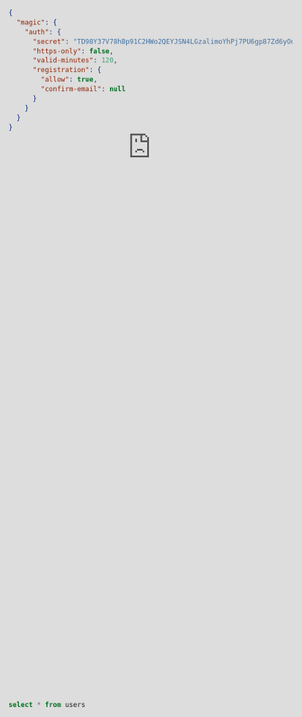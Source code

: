```yaml
---
title: Authentication and authorisation in Magic and Hyperlambda
description: This tutorial helps you understand how the authentication and authorisation mechanisms in Magic and Hyperlambda works. It also shows you how to create and administrate your users, and touches upon JWT a little bit.
og_image: "https://raw.githubusercontent.com/polterguy/polterguy.github.io/master/images/og-auth.jpg"
---
```


# Authentication and authorisation in Magic and Hyperlambda

This tutorial covers the following parts of Magic and Hyperlambda.

* Some JWT internals
* How authentication and authorisation works in Magic
* How to administrate users and roles using your Magic dashboard

Magic was created to solve all the repetitive problems we experienced in our day jobs. One of these problems
happens to be authentication and authorisation, which is a problem you have to solve every time
you create a new application. At this point some might argue that OAuth2 solves these problems, and while
technically that is true, OAuth2 is also extremely complex and over engineered, and very easy to
get wrong. With Magic authentication and authorisation simply works out of the box, without you having
to configure anything at all, making it almost impossible to have something going wrong. Watch the following
video for a walkthrough of how these parts works in Magic.

<div class="video">
<iframe width="560" height="315" style="position:absolute; top:0; left:0; width:100%; height:100%;" src="https://www.youtube.com/embed/xD9NEWbgfYY" frameborder="0" allow="accelerometer; autoplay; encrypted-media; gyroscope; picture-in-picture" allowfullscreen></iframe>
</div>

## User administration

As you can see in the above video, Magic contains a million parts helping you out with your authentication and
authorisation requirements, such as the ability to lock users, implement double optin registrations, having users
confirm their email address before being accepted into your site, resetting passwords, etc. In addition to
of course that the Magic dashboard contains high level UI components, allowing you
to easily administrate your user database such as illustrated below.

![Authentication and Authorisation in Magic](https://raw.githubusercontent.com/polterguy/polterguy.github.io/master/images/auth.jpg)

As you are working on your own internal systems it is highly unlikely you will find the time to 
implement something resembling the above. With Magic, it's simply there. Combining this with the auditing
and diagnostic features of Magic, allowing you to see high level KPI charts related to security issues, such as
illustrated below - Probably gives you everything you'll need in regards to authentication and authorisation.

![Security audit logging in Hyperlambda](https://raw.githubusercontent.com/polterguy/polterguy.github.io/master/images/health-security.jpg)

## Endpoints

Magic exposes several endpoints related to authentication that simplifies your life. Some of the most important
endpoints are as follows.

* GET magic/system/auth/authenticate - Authenticates a user with a username/password combination
* PUT magic/system/auth/change-password - Allows a user to change his or her password
* GET magic/system/auth/refresh-ticket - Refresh a user's JWT token granting a new token with a new expiration value
* POST magic/system/auth/register - Allows others to register as users in your system
* POST magic/system/auth/send-reset-password-link - Sends a reset password link to the user's email address
* POST magic/system/auth/verify-email - Double optin endpoint allowing users to verify their emails
* GET magic/system/auth/verify-ticket - Returns success status code if JWT token is valid

Combining the above endpoints gives you more or less everything you need related to authentication and authorisation
for your own applications, allowing you to focus on the unique parts of your domain problem, instead of commodity
problems experienced by everyone every time they're to implement a new system.

## JWT internals

JWT is very easy to understand. It is based upon a secret that you can find in Magic as a configuration setting.
Below are all configuration settings related to auth in Magic.

```json
{
  "magic": {
    "auth": {
      "secret": "TD98Y37V78hBp91C2HWo2QEYJSN4LGzalimoYhPj7PU6gp87Zd6yOda7DyCQ4d5HQijYrj926AaGixgRdaadbn5YUz5TSscg",
      "https-only": false,
      "valid-minutes": 120,
      "registration": {
        "allow": true,
        "confirm-email": null
      }
    }
  }
}
```

Assuming you can keep the above secret a _secret_, your auth system is highly secure. The idea is that once a JWT
token is generated, its payload is concatenated with the above secret, and a SHA256/HMAC is constructed, which
unless can be correctly reproduced in the .Net middleware upon consecutive requests, results in that the token
is considered invalid, and the user will not be authorised to do anything requiring authorisation. By default
Magic will use the BouncyCastle CSRNG classes to generate your auth secret. But if you're super paranoid, you
can also manually edit it as you see fit.

In fact, using Magic as your JWT auth server, to integrate it into your own custom C# apps, is as simple as
configuring the correct middleware by implementing a handful of lines of custom C# code. You can get an idea
of how to get started by looking at the C# code for [magic.lambda.auth](https://github.com/polterguy/magic.lambda.auth/blob/master/magic.lambda.auth/helpers/TicketFactory.cs). This allows you to share the secret Magic has with your own
applications, and use Magic as an _"auth server"_ with single sign on in your company. As long as you
can keep your auth secret a secret, this is a perfectly legitimate method to implement SSO.

## Slots

On the server side Magic contains a lot of helper slots simplifying your life as you create your apps.
These are as follows.

* __[auth.ticket.create]__ - Creates a new JWT token
* __[auth.ticket.get]__ - Returns the username and roles associated with the current request
* __[auth.ticket.in-role]__ - Returns true if user belongs to any of the specified roles
* __[auth.ticket.refresh]__ - Creates a refreshed JWT token from the old token
* __[auth.ticket.verify]__ - Verifies that the user is authenticated, and optionally belongs to one or more roles

You can find the complete documentation for these parts in the [magic.lambda.auth](/documentation/magic.lambda.auth/)
parts of the documentation. Most of these are _"AOP'ish in nature"_, allowing you to simply inject them into
your own Hyperlambda code, resulting in some sort of expected result meeting your requirements related to auth.

## Internals

Internally Magic will generate an authentication and authorisation database for you as you
initially configure Magic. This is one of the reasons why it asks you for a valid database connection during its
setup process. The tables related to auth in this database are as follows.

* __users__
* __roles__
* __users_roles__

This structure is of course easily expanded upon if you need additional information, such as extra information
associated with users, containing for instance user's full names, etc. If you use for instance the _"SQL"_ menu
item and you select all records from your users table using something such as the following ...

```sql
select * from users
```

... you can see how the passwords are stored using _slow BlowFish hashing with individual record based salts_.
The latter of course is crucial for anybody taking security seriously.

![Blowfish hashed passwords](https://raw.githubusercontent.com/polterguy/polterguy.github.io/master/images/blowfish.jpg)

This is one of those million things that might go wrong as you implement your own authentication,
which if done wrong, opens up your password database for Rainbow Dictionary attacks, allowing at least
in theory adversaries to brute force your users' passwords - Which of course is a _major_ security threat,
since users tends to reuse the same passwords on multiple sites/applications - Implying if an adversary
gains access to your user's password in _one_ app, he effectively gains access to your user's passwords
in _all_ apps the user is using, and can easily impersonate the user across the entirety of the web.

### Password entropy

When you initially configured Magic, you probably noticed that you can use any password you wish, and that
Magic does not require you to use special characters, numbers, caps, etc. This actually _increases_ the password
entropy of your database, since it allows users to for instance provide sentences and phrases as passwords. The
following is a perfectly legitimate password in Magic.

> This is a perfectly fine password

Paradoxically, and a bit counter intuitive may I add, this actually results in _much stronger passwords_ than
the commonly accepted dogma of providing something such as follows.

> Rf5$!fgh

The above password is 8 characters long. On average it takes a normal laptop approximately 20
minutes to brute force the above password. While the first password above, containing 33 characters,
would require more energy than what is required to boil all water on earth to brute force. Hence, 
restrictions such as those Apple for instance puts on your passwords for their AppStore, is quite
counterintuitively much simpler to brute force than simple phrases and sentences such as Magic allows you to use.
Simply since allowing a user to use a normal sentence, increases password length easily by one order of
magnitude, making the brute force approach require trillions of times the number of iterations to guess
your users' passwords using a brute force approach. Combining this with the fact of that users have different
native languages, might be using slang, etc - Results in that the entropy becomes the same, only
exponentially growing for each additional character the user adds to his password. The point of course
being that for me as a Norwegian, the following password is quite easy to remember, since it's a
Norwegian sentence, that makes perfectly sense for me, that I could easily memorise.

> Heisann, teisann, mitt navn er Thomas Hansen og jeg er KUL!

The above password contains 71 characters, and brute forcing it with any known technology we have at our
disposal today, would require more energy than the amount of energy required to boil all the water that
exists in our galaxy. Implying it's not even possible in theory to brute force the above password. So the
above password is actually _stronger_ than the 8 letter _"special character password"_ above it - In addition
to that it's much easier to remember for the human brain, and allows your users to create _unique_ passwords for
all their online services, reducing the likelihood of having your password compromised at _one_ site
results in that your entire online life compromised.
However, since Magic also is using individual per record based salts, combined with BlowFish hashing,
even if your user has a single character password,
_the CPU time required to brute force a single character password would still be practically impossible_,
even if an adversary had access to your entire password database. This is due to the nature of BlowFish
hashing, combined with per record based salts.

* Continue with [Hyperlambda and Web Sockets](/tutorials/web-sockets/)
